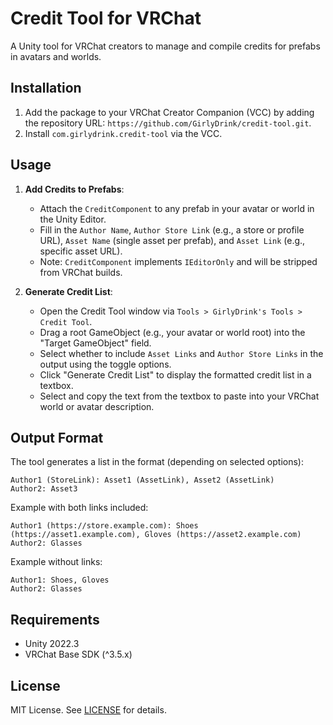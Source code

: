 # Credit Tool for VRChat

A Unity tool for VRChat creators to manage and compile credits for prefabs in avatars and worlds.

## Installation

1. Add the package to your VRChat Creator Companion (VCC) by adding the repository URL: `https://github.com/GirlyDrink/credit-tool.git`.
2. Install `com.girlydrink.credit-tool` via the VCC.

## Usage

1. **Add Credits to Prefabs**:
   - Attach the `CreditComponent` to any prefab in your avatar or world in the Unity Editor.
   - Fill in the `Author Name`, `Author Store Link` (e.g., a store or profile URL), `Asset Name` (single asset per prefab), and `Asset Link` (e.g., specific asset URL).
   - Note: `CreditComponent` implements `IEditorOnly` and will be stripped from VRChat builds.

2. **Generate Credit List**:
   - Open the Credit Tool window via `Tools > GirlyDrink's Tools > Credit Tool`.
   - Drag a root GameObject (e.g., your avatar or world root) into the "Target GameObject" field.
   - Select whether to include `Asset Links` and `Author Store Links` in the output using the toggle options.
   - Click "Generate Credit List" to display the formatted credit list in a textbox.
   - Select and copy the text from the textbox to paste into your VRChat world or avatar description.

## Output Format

The tool generates a list in the format (depending on selected options):
```
Author1 (StoreLink): Asset1 (AssetLink), Asset2 (AssetLink)
Author2: Asset3
```

Example with both links included:
```
Author1 (https://store.example.com): Shoes (https://asset1.example.com), Gloves (https://asset2.example.com)
Author2: Glasses
```

Example without links:
```
Author1: Shoes, Gloves
Author2: Glasses
```

## Requirements

- Unity 2022.3
- VRChat Base SDK (^3.5.x)

## License

MIT License. See [LICENSE](LICENSE) for details.
